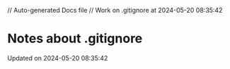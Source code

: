 // Auto-generated Docs file
// Work on .gitignore at 2024-05-20 08:35:42
# Notes about .gitignore
Updated on 2024-05-20 08:35:42
